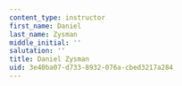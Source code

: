 ```yaml
---
content_type: instructor
first_name: Daniel
last_name: Zysman
middle_initial: ''
salutation: ''
title: Daniel Zysman
uid: 3e40ba07-d733-8932-076a-cbed3217a284
---
```

